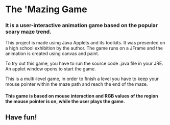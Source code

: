 # The 'Mazing Game

### It is a user-interactive animation game based on the popular scary maze trend.
This project is made using Java Applets and its toolkits. It was presented on a high school exhibition by the author. The game runs on a JFrame and the animation is created using canvas and paint. 

To try out this game, you have to run the source code .java file in your JRE. An applet window opens to start the game.

This is a multi-level game, in order to finish a level you have to keep your mouse pointer within the maze path and reach the end of the maze. 

#### This game is based on mouse interaction and RGB values of the region the mouse pointer is on, while the user plays the game.


## Have fun!